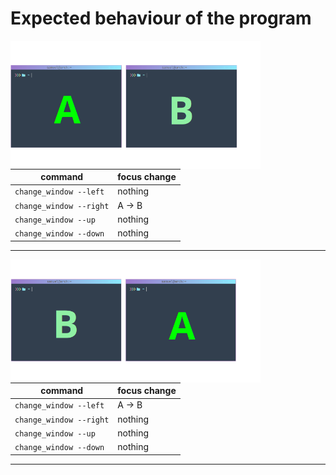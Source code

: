 # Expected behaviour of the program

<img style="float: left;" width="400" src="1st.png">

|         command        | focus change |
|------------------------|--------------|
| `change_window --left` |   nothing    |
| `change_window --right`|  A &rarr; B  |
| `change_window --up`   |   nothing    |
| `change_window --down` |   nothing    |

---

<img style="float: left;" width="400" src="2nd.png">

|         command        | focus change |
|------------------------|--------------|
| `change_window --left` |  A &rarr; B  |
| `change_window --right`|   nothing    |
| `change_window --up`   |   nothing    |
| `change_window --down` |   nothing    |

---
